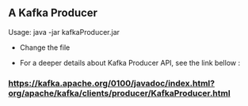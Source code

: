 ## A Kafka Producer
Usage: 
java -jar kafkaProducer.jar <topic> <file path to be sent>

* Change the file 

* For a deeper details about Kafka Producer API, see the link bellow :
### https://kafka.apache.org/0100/javadoc/index.html?org/apache/kafka/clients/producer/KafkaProducer.html
